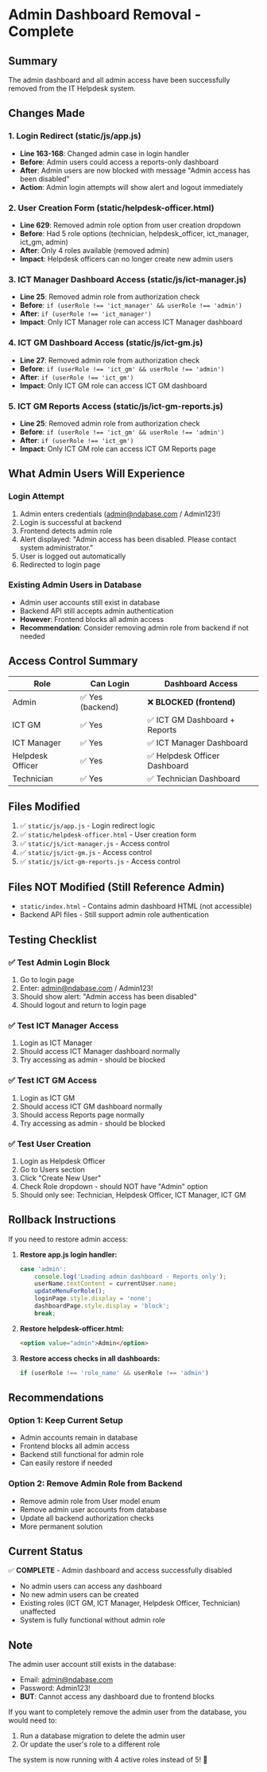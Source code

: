 # Admin Dashboard Removal - Complete

## Summary
The admin dashboard and all admin access have been successfully removed from the IT Helpdesk system.

## Changes Made

### 1. **Login Redirect (static/js/app.js)**
- **Line 163-168**: Changed admin case in login handler
- **Before**: Admin users could access a reports-only dashboard
- **After**: Admin users are now blocked with message "Admin access has been disabled"
- **Action**: Admin login attempts will show alert and logout immediately

### 2. **User Creation Form (static/helpdesk-officer.html)**
- **Line 629**: Removed admin role option from user creation dropdown
- **Before**: Had 5 role options (technician, helpdesk_officer, ict_manager, ict_gm, admin)
- **After**: Only 4 roles available (removed admin)
- **Impact**: Helpdesk officers can no longer create new admin users

### 3. **ICT Manager Dashboard Access (static/js/ict-manager.js)**
- **Line 25**: Removed admin role from authorization check
- **Before**: `if (userRole !== 'ict_manager' && userRole !== 'admin')`
- **After**: `if (userRole !== 'ict_manager')`
- **Impact**: Only ICT Manager role can access ICT Manager dashboard

### 4. **ICT GM Dashboard Access (static/js/ict-gm.js)**
- **Line 27**: Removed admin role from authorization check
- **Before**: `if (userRole !== 'ict_gm' && userRole !== 'admin')`
- **After**: `if (userRole !== 'ict_gm')`
- **Impact**: Only ICT GM role can access ICT GM dashboard

### 5. **ICT GM Reports Access (static/js/ict-gm-reports.js)**
- **Line 25**: Removed admin role from authorization check
- **Before**: `if (userRole !== 'ict_gm' && userRole !== 'admin')`
- **After**: `if (userRole !== 'ict_gm')`
- **Impact**: Only ICT GM role can access ICT GM Reports page

## What Admin Users Will Experience

### Login Attempt
1. Admin enters credentials (admin@ndabase.com / Admin123!)
2. Login is successful at backend
3. Frontend detects admin role
4. Alert displayed: "Admin access has been disabled. Please contact system administrator."
5. User is logged out automatically
6. Redirected to login page

### Existing Admin Users in Database
- Admin user accounts still exist in database
- Backend API still accepts admin authentication
- **However**: Frontend blocks all admin access
- **Recommendation**: Consider removing admin role from backend if not needed

## Access Control Summary

| Role | Can Login | Dashboard Access |
|------|-----------|-----------------|
| Admin | ✅ Yes (backend) | ❌ **BLOCKED (frontend)** |
| ICT GM | ✅ Yes | ✅ ICT GM Dashboard + Reports |
| ICT Manager | ✅ Yes | ✅ ICT Manager Dashboard |
| Helpdesk Officer | ✅ Yes | ✅ Helpdesk Officer Dashboard |
| Technician | ✅ Yes | ✅ Technician Dashboard |

## Files Modified

1. ✅ `static/js/app.js` - Login redirect logic
2. ✅ `static/helpdesk-officer.html` - User creation form
3. ✅ `static/js/ict-manager.js` - Access control
4. ✅ `static/js/ict-gm.js` - Access control
5. ✅ `static/js/ict-gm-reports.js` - Access control

## Files NOT Modified (Still Reference Admin)

- `static/index.html` - Contains admin dashboard HTML (not accessible)
- Backend API files - Still support admin role authentication

## Testing Checklist

### ✅ Test Admin Login Block
1. Go to login page
2. Enter: admin@ndabase.com / Admin123!
3. Should show alert: "Admin access has been disabled"
4. Should logout and return to login page

### ✅ Test ICT Manager Access
1. Login as ICT Manager
2. Should access ICT Manager dashboard normally
3. Try accessing as admin - should be blocked

### ✅ Test ICT GM Access
1. Login as ICT GM
2. Should access ICT GM dashboard normally
3. Should access Reports page normally
4. Try accessing as admin - should be blocked

### ✅ Test User Creation
1. Login as Helpdesk Officer
2. Go to Users section
3. Click "Create New User"
4. Check Role dropdown - should NOT have "Admin" option
5. Should only see: Technician, Helpdesk Officer, ICT Manager, ICT GM

## Rollback Instructions

If you need to restore admin access:

1. **Restore app.js login handler:**
   ```javascript
   case 'admin':
       console.log('Loading admin dashboard - Reports only');
       userName.textContent = currentUser.name;
       updateMenuForRole();
       loginPage.style.display = 'none';
       dashboardPage.style.display = 'block';
       break;
   ```

2. **Restore helpdesk-officer.html:**
   ```html
   <option value="admin">Admin</option>
   ```

3. **Restore access checks in all dashboards:**
   ```javascript
   if (userRole !== 'role_name' && userRole !== 'admin')
   ```

## Recommendations

### Option 1: Keep Current Setup
- Admin accounts remain in database
- Frontend blocks all admin access
- Backend still functional for admin role
- Can easily restore if needed

### Option 2: Remove Admin Role from Backend
- Remove admin role from User model enum
- Remove admin user accounts from database
- Update all backend authorization checks
- More permanent solution

## Current Status

✅ **COMPLETE** - Admin dashboard and access successfully disabled

- No admin users can access any dashboard
- No new admin users can be created
- Existing roles (ICT GM, ICT Manager, Helpdesk Officer, Technician) unaffected
- System is fully functional without admin role

## Note

The admin user account still exists in the database:
- Email: admin@ndabase.com
- Password: Admin123!
- **BUT**: Cannot access any dashboard due to frontend blocks

If you want to completely remove the admin user from the database, you would need to:
1. Run a database migration to delete the admin user
2. Or update the user's role to a different role

The system is now running with 4 active roles instead of 5! 🎉
